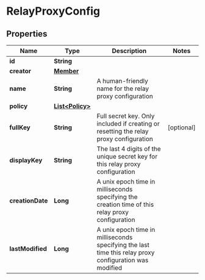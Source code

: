 
# RelayProxyConfig

## Properties
Name | Type | Description | Notes
------------ | ------------- | ------------- | -------------
**id** | **String** |  | 
**creator** | [**Member**](Member.md) |  | 
**name** | **String** | A human-friendly name for the relay proxy configuration | 
**policy** | [**List&lt;Policy&gt;**](Policy.md) |  | 
**fullKey** | **String** | Full secret key. Only included if creating or resetting the relay proxy configuration |  [optional]
**displayKey** | **String** | The last 4 digits of the unique secret key for this relay proxy configuration | 
**creationDate** | **Long** | A unix epoch time in milliseconds specifying the creation time of this relay proxy configuration | 
**lastModified** | **Long** | A unix epoch time in milliseconds specifying the last time this relay proxy configuration was modified | 



